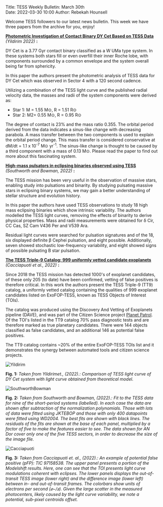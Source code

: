 Title: TESS Weekly Bulletin: March 30th  
Date: 2022-03-30 10:00
Author: Rebekah Hounsell


Welcome TESS followers to our latest news bulletin. This week we have three papers from the archive for you, enjoy!

**[Photometric Investigation of Contact Binary DY Cet Based on TESS Data](https://arxiv.org/abs/2203.10613)** *(Yildirim 2022)* **:**

DY Cet is a 3.77 Gyr contact binary classified as a W UMa type system. In these systems both stars fill or even overfill their inner Roche lobe, with components surrounded by a common envelope and the system overall being far from sphericity. 
 
In this paper the authors present the photometric analysis of TESS data for DY Cet which was observed in Sector 4 with a 120 second cadence. 

Utilizing a combination of the TESS light curve and the published radial velocity data, the masses and radii of the system components were derived as:

- Star 1: M =  1.55  M⊙, R = 1.51 R⊙
- Star 2: M2= 0.55  M⊙, R = 0.95 R⊙


The degree of contact is 23% and the mass ratio 0.355. The orbital period derived from the data indicates a sinus-like change with decreasing parabola. A mass transfer between the two components is used to explain the orbital period change. This mass transfer is considered conservative at dM/dt = 1.1 x 10<sup>-7</sup> M⊙ yr<sup>-1</sup>. The sinus-like change is thought to be caused by a third component with a mass of 0.13 M⊙. Please read the paper to find out more about this fascinating system. 

**[High-mass pulsators in eclipsing binaries observed using TESS](https://arxiv.org/abs/2203.15365)** *(Southworth and Bowman,  2022)* **:**

The TESS mission has been very useful in the observation of massive stars, enabling study into pulsations and binarity. By studying pulsating massive stars in eclipsing binary systems, we may gain a better understanding of stellar structure and evolution history. 

In this paper the authors have used TESS observations to study 18 high mass eclipsing binaries which show intrinsic variability.  The authors modelled the TESS light curves, removing the effects of binarity to derive physical properties. Mass and radii measurements were obtained for δ Cir, CC Cas, SZ Cam V436 Per and V539 Ara. 

Residual light curves were searched for pulsation signatures and of the 18, six displayed definite β Cephei pulsation, and eight possible. Additionally, seven showed stochastic low-frequency variability, and eight showed signs of possible pulsating B star pulsation. 
 
 
**[The TESS Triple-9 Catalog: 999 uniformly vetted candidate exoplanets](https://arxiv.org/abs/2203.15826)** *(Cacciapuoti et al., 2022)* **:**

Since 2018 the TESS mission has detected 1000's of exoplanet candidates, of these only 205 (to date) have been confirmed, vetting of false positives is therefore critical. In this work the authors present the TESS Triple-9 (TT9) catalog, a uniformly vetted catalog containing the qualities of 999 exoplanet candidates listed on ExoFOP-TESS, known as TESS Objects of Interest (TOIs). 

The catalog was produced using the Discovery And Vetting of Exoplanets pipeline (DAVE), and was part of the Citizen Science project [Planet Patrol](https://www.zooniverse.org/projects/marckuchner/planet-patrol). Of the TOI's listed in the TT9 catalog 70% pass diagnostic tests and are therefore marked as true planetary candidates. There were 144 objects classified as false candidates, and an additional 146 as potential false positives. 

The TT9 catalog contains ~20% of the entire ExoFOP-TESS TOIs list and it demonstrates the synergy between automated tools and citizen science projects. 

 
![Yildirim](images/Yildirim.png)

**Fig. 1:** *Taken from Yildirimet., (2022).: Comparison of TESS light curve of DY Cet system with light curve obtained from theoretical model.*

![SouthworthBowman](images/SouthworthBowman.png)

**Fig. 2:** *Taken from Southworth and Bowman, (2022).: Fit to the TESS data for nine of the short-period systems (labelled). In each case the data are shown after subtraction of the normalization polynomials. Those with lots of data were fitted using JKTEBOP and those with only 400 datapoints were fitted using WD2004. The best fits are shown with black lines. The residuals of the fits are shown at the base of each panel, multiplied by a factor of five to make the features easier to see. The data shown for AN Dor cover only one of the five TESS sectors, in order to decrease the size of the image file.*

![Cacciapuoti](images/Cacciapuoti.png)

**Fig. 3:** *Taken from Cacciapuoti et. al., (2022).: An example of potential false positive (pFP): TIC 97158538. The upper panel presents a portion of the Modelshift results. Here, one can see that the TOI presents light curve modulations coherent with eclipses. The lower
panels displays the out-of-transit TESS image (lower right) and the difference image (lower left) between in- and out-of-transit frames. The colorbars show units of electrons per second (𝑒−/𝑠). Given the large scatter in the measured photocenters, likely caused by the light curve variability, we note a potential, sub-pixel centroids offset.*
